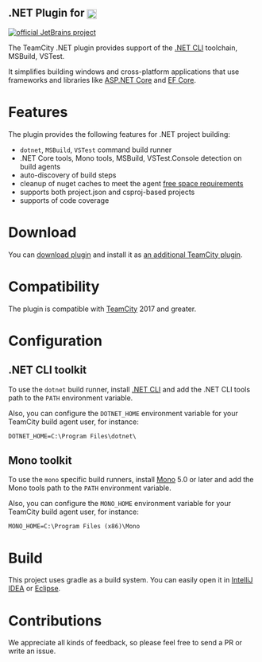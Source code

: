 ## .NET Plugin for [<img src="https://cdn.worldvectorlogo.com/logos/teamcity.svg" height="20" align="center"/>](https://www.jetbrains.com/teamcity/)

[![official JetBrains project](http://jb.gg/badges/official-plastic.svg)](https://confluence.jetbrains.com/display/ALL/JetBrains+on+GitHub) <a href="https://teamcity.jetbrains.com/viewType.html?buildTypeId=TeamCityDotnetCorePluginBuild&guest=1"><img src="https://teamcity.jetbrains.com/app/rest/builds/buildType:(id:TeamCityDotnetCorePluginBuild)/statusIcon.svg" alt=""/></a>

The TeamCity .NET plugin provides support of the [.NET CLI](https://github.com/dotnet/cli) toolchain, MSBuild, VSTest.

It simplifies building windows and cross-platform applications that use frameworks and libraries like [ASP.NET Core](https://github.com/aspnet/Home) and [EF Core](https://github.com/aspnet/EntityFramework).

# Features

The plugin provides the following features for .NET project building:
* `dotnet`, `MSBuild`, `VSTest` command build runner
* .NET Core tools, Mono tools, MSBuild, VSTest.Console detection on build agents
* auto-discovery of build steps
* cleanup of nuget caches to meet the agent [free space requirements](https://confluence.jetbrains.com/display/TCDL/Free+disk+space)
* supports both project.json and csproj-based projects
* supports of code coverage
 
# Download

You can [download plugin](https://plugins.jetbrains.com/plugin/9190?pr=teamcity) and install it as [an additional TeamCity plugin](https://confluence.jetbrains.com/display/TCDL/Installing+Additional+Plugins).

# Compatibility

The plugin is compatible with [TeamCity](https://www.jetbrains.com/teamcity/download/) 2017 and greater.

# Configuration

## .NET CLI toolkit

To use the `dotnet` build runner, install [.NET CLI](https://www.microsoft.com/net/core) and add the .NET CLI tools path to the `PATH` environment variable.

Also, you can configure the `DOTNET_HOME` environment variable for your TeamCity build agent user, for instance:

```
DOTNET_HOME=C:\Program Files\dotnet\
```

## Mono toolkit

To use the `mono` specific build runners, install [Mono](http://www.mono-project.com/download/) 5.0 or later and add the Mono tools path to the `PATH` environment variable.

Also, you can configure the `MONO_HOME` environment variable for your TeamCity build agent user, for instance:

```
MONO_HOME=C:\Program Files (x86)\Mono
```

# Build

This project uses gradle as a build system. You can easily open it in [IntelliJ IDEA](https://www.jetbrains.com/idea/help/importing-project-from-gradle-model.html) or [Eclipse](http://gradle.org/eclipse/).

# Contributions

We appreciate all kinds of feedback, so please feel free to send a PR or write an issue.
